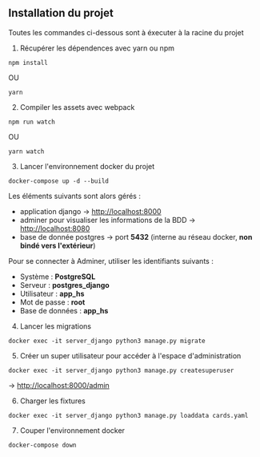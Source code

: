 ## Installation du projet

Toutes les commandes ci-dessous sont à éxecuter à la racine du projet

1. Récupérer les dépendences avec yarn ou npm
```
npm install
```
OU
```
yarn
```

2. Compiler les assets avec webpack
```
npm run watch
```
OU
```
yarn watch
```

3. Lancer l'environnement docker du projet
```
docker-compose up -d --build
```

Les éléments suivants sont alors gérés :
- application django -> [http://localhost:8000](http://localhost:8000)
- adminer pour visualiser les informations de la BDD -> [http://localhost:8080](http://localhost:8080)
- base de donnée postgres -> port **5432** (interne au réseau docker, **non bindé vers l'extérieur**)

Pour se connecter à Adminer, utiliser les identifiants suivants :
- Système : **PostgreSQL**
- Serveur : **postgres_django**
- Utilisateur : **app_hs**
- Mot de passe : **root**
- Base de données : **app_hs**

4. Lancer les migrations
```
docker exec -it server_django python3 manage.py migrate
```

5. Créer un super utilisateur pour accéder à l'espace d'administration
```
docker exec -it server_django python3 manage.py createsuperuser
```
-> [http://localhost:8000/admin](http://localhost:8000/admin)

6. Charger les fixtures
```
docker exec -it server_django python3 manage.py loaddata cards.yaml 
```

7. Couper l'environnement docker
```
docker-compose down
```

